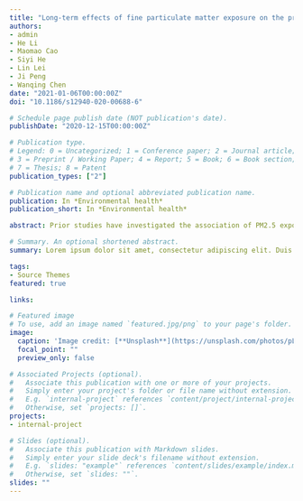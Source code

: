 ```yaml
---
title: "Long-term effects of fine particulate matter exposure on the progression of arterial stiffness"
authors:
- admin
- He Li
- Maomao Cao
- Siyi He
- Lin Lei
- Ji Peng
- Wanqing Chen
date: "2021-01-06T00:00:00Z"
doi: "10.1186/s12940-020-00688-6"

# Schedule page publish date (NOT publication's date).
publishDate: "2020-12-15T00:00:00Z"

# Publication type.
# Legend: 0 = Uncategorized; 1 = Conference paper; 2 = Journal article;
# 3 = Preprint / Working Paper; 4 = Report; 5 = Book; 6 = Book section;
# 7 = Thesis; 8 = Patent
publication_types: ["2"]

# Publication name and optional abbreviated publication name.
publication: In *Environmental health*
publication_short: In *Environmental health*

abstract: Prior studies have investigated the association of PM2.5 exposure with arterial stiffness measured by ankle-brachial index (ABI) and brachial-ankle pulse wave velocity (baPWV), of which conclusions are inconsistent. Moreover, limited evidence is available on the contributory role of PM2.5 exposure on the arterial stiffness index. We used the population data from the Beijing Health Management Cohort and conducted a longitudinal analysis. The annual average concentration of PM2.5 for 35 air pollutant monitoring sites in Beijing from 2014 to 2018 was used to estimate individual exposure by different interpolation methods. Multivariate logistic regression and linear regression were conducted to assess the association of annual average PM2.5 concentration with the incidence of higher baPWV, the progression of ABI, and baPWV, respectively. The association between PM2.5 exposure and incidence of higher baPWV was not significant (OR = 1.11, 95% CI: 0.82–1.50, P = 0.497). There was − 0.16% (95% CI: − 0.43-0.11%) decrease in ABI annually and 1.04% (95% CI: 0.72–1.37%) increase in baPWV annually with each increment of 10 μg/m3 average PM2.5 concentration. Long-term exposure to PM2.5 was associated with the progression of arterial stiffness in Beijing. This study suggests that improvement of air quality may help to prevent arterial stiffness.

# Summary. An optional shortened abstract.
summary: Lorem ipsum dolor sit amet, consectetur adipiscing elit. Duis posuere tellus ac convallis placerat. Proin tincidunt magna sed ex sollicitudin condimentum.

tags:
- Source Themes
featured: true

links:

# Featured image
# To use, add an image named `featured.jpg/png` to your page's folder. 
image:
  caption: 'Image credit: [**Unsplash**](https://unsplash.com/photos/pLCdAaMFLTE)'
  focal_point: ""
  preview_only: false

# Associated Projects (optional).
#   Associate this publication with one or more of your projects.
#   Simply enter your project's folder or file name without extension.
#   E.g. `internal-project` references `content/project/internal-project/index.md`.
#   Otherwise, set `projects: []`.
projects:
- internal-project

# Slides (optional).
#   Associate this publication with Markdown slides.
#   Simply enter your slide deck's filename without extension.
#   E.g. `slides: "example"` references `content/slides/example/index.md`.
#   Otherwise, set `slides: ""`.
slides: ""
---
```


